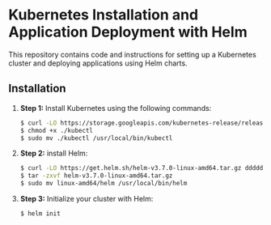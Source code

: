# Kubernetes Installation and Application Deployment with Helm

This repository contains code and instructions for setting up a Kubernetes cluster and deploying applications using Helm charts.

## Installation

1. **Step 1:** Install Kubernetes using the following commands:

   ```bash
   $ curl -LO https://storage.googleapis.com/kubernetes-release/release/$(curl -s https://storage.googleapis.com/kubernetes-release/release/stable.txt)/bin/linux/amd64/kubectl
   $ chmod +x ./kubectl
   $ sudo mv ./kubectl /usr/local/bin/kubectl
2. **Step 2:** install Helm:
   
   ```bash
   $ curl -LO https://get.helm.sh/helm-v3.7.0-linux-amd64.tar.gz dddddddddddddddddddddddddddddddddddddddddddddddddddddddddddddddddddddddddddddddddddddddddddtytytytytytyt
   $ tar -zxvf helm-v3.7.0-linux-amd64.tar.gz
   $ sudo mv linux-amd64/helm /usr/local/bin/helm
4. **Step 3:** Initialize your cluster with Helm:

   ```bash
   $ helm init

